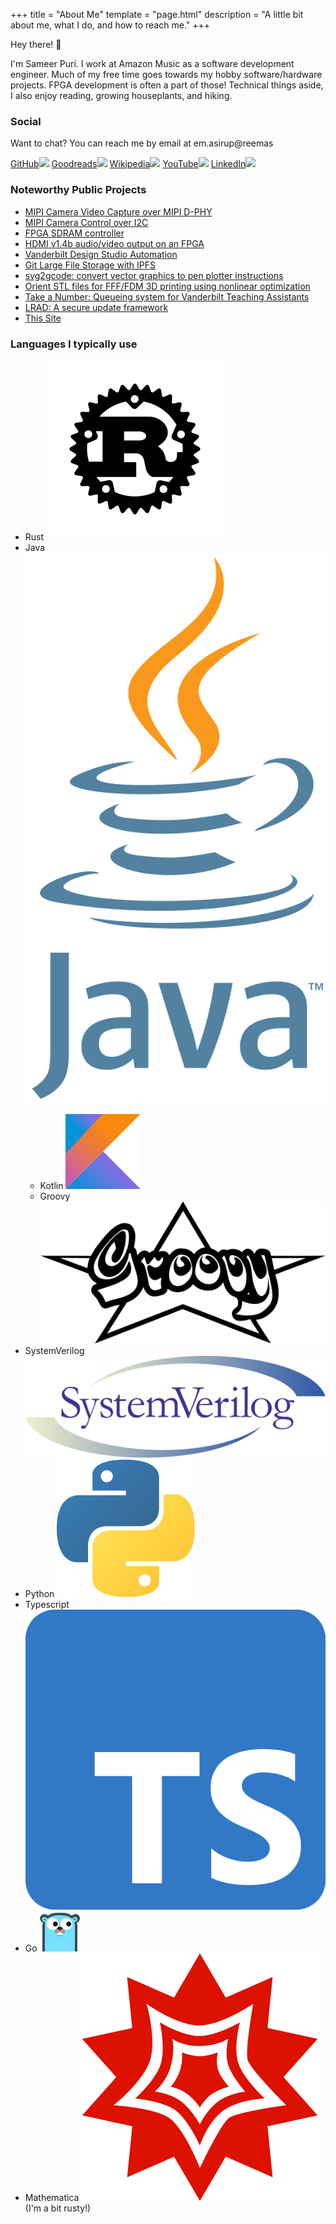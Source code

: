 +++
title = "About Me"
template = "page.html"
description = "A little bit about me, what I do, and how to reach me."
+++

Hey there! :wave:

I'm Sameer Puri. I work at Amazon Music as a software development engineer. Much of my free time goes towards my hobby software/hardware projects. FPGA development is often a part of those! Technical things aside, I also enjoy reading, growing houseplants, and hiking.

### Social

Want to chat? You can reach me by email at <span class="begone-scrapers" aria-label="s a m e e r at p u r i s a dot m e">em.asirup@reemas</span>

[GitHub<img src="/MaterialDesign-SVG/svg/github.svg" class="ico">](https://github.com/sameer/)
[Goodreads<img src="/MaterialDesign-SVG/svg/goodreads.svg" class="ico">](https://www.goodreads.com/user/show/110767968-sameer)
[Wikipedia<img src="/MaterialDesign-SVG/svg/wikipedia.svg" class="ico">](https://en.wikipedia.org/w/index.php?target=Purisame&namespace=all&tagfilter=&start=&end=&limit=50&title=Special%3AContributions)
[YouTube<img src="/MaterialDesign-SVG/svg/youtube.svg" class="ico">](https://www.youtube.com/channel/UCkFtvOBRvNRRM3aRlhR--pg/featured)
[LinkedIn<img src="/MaterialDesign-SVG/svg/linkedin.svg" class="ico">](https://linkedin.com/in/purisame)


### Noteworthy Public Projects
* [MIPI Camera Video Capture over MIPI D-PHY](https://github.com/hdl-util/mipi-csi-2)
* [MIPI Camera Control over I2C](https://github.com/hdl-util/mipi-ccs)
* [FPGA SDRAM controller](https://github.com/hdl-util/sdram-controller/)
* [HDMI v1.4b audio/video output on an FPGA](https://github.com/hdl-util/hdmi/)
* [Vanderbilt Design Studio Automation](https://github.com/vanderbilt-design-studio/state-machine)
* [Git Large File Storage with IPFS](https://github.com/sameer-git-lfs-ipfs)
* [svg2gcode: convert vector graphics to pen plotter instructions](https://github.com/sameer/svg2gcode)
* [Orient STL files for FFF/FDM 3D printing using nonlinear optimization](https://github.com/sameer/orient-stl)
* [Take a Number: Queueing system for Vanderbilt Teaching Assistants](https://github.com/take-a-number/frontend)
* [LRAD: A secure update framework](https://github.com/sameer/lrad)
* [This Site](https://github.com/sameer/purisa.me)

### Languages I typically use

<ul>
    <li>Rust
        <img src="rust.svg" class="ico">
    </li>
    <li>Java
        <img src="java.svg" class="ico">
    </li>
    <ul>
        <li>Kotlin
            <img src="kotlin.svg" class="ico">
        </li>
        <li>Groovy
            <img src="groovy-logo-black.svg" class="ico">
        </li>
    </ul>
    <li>
        SystemVerilog
        <img src ="system_verilog.svg" class="ico">
    </li>
    <li>Python
        <img src="python.svg" class="ico">
    </li>
    <li>Typescript
        <img src="typescript.svg" class="ico">
    </li>
    <li>Go
        <img src="go.svg" class="ico">
    </li>
    <li>Mathematica
        <img src="mathematica.svg" class="ico">
         (I'm a bit rusty!)
    </li>
</ul>
